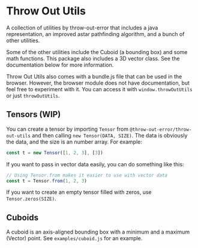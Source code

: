 # Throw Out Utils

A collection of utilities by throw-out-error that includes a java representation, an improved astar pathfinding algorithm, and a bunch of other utilities.

Some of the other utilities include the Cuboid (a bounding box) and some math functions. This package also includes a 3D vector class. See the documentation below for more information.

Throw Out Utils also comes with a bundle.js file that can be used in the browser. However, the browser module does not have documentation, but feel free to experiment with it. You can access it with `window.throwOutUtils` or just `throwOutUtils`.

## Tensors (WIP)

You can create a tensor by importing `Tensor` from `@throw-out-error/throw-out-utils` and then calling `new Tensor(DATA, SIZE)`. The data is obviously the data, and the size is an number array. For example:

```ts
const t = new Tensor([1, 2, 3], [3])
```

If you want to pass in vector data easily, you can do something like this:

```ts
// Using Tensor.from makes it easier to use with vector data
const t = Tensor.from(1, 2, 3)
```

If you want to create an empty tensor filled with zeros, use `Tensor.zeros(SIZE)`.

## Cuboids

A cuboid is an axis-aligned bounding box with a minimum and a maximum (Vector) point. See `examples/cuboid.js` for an example.
